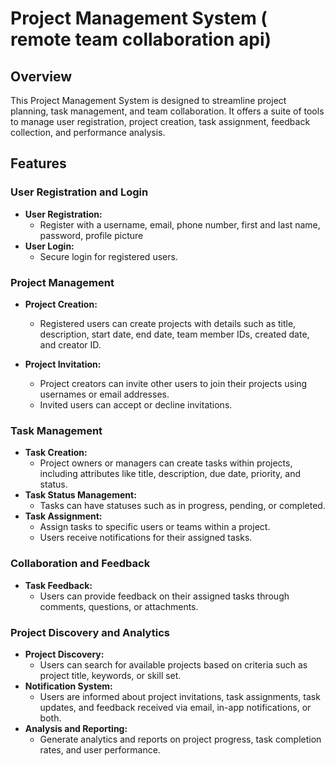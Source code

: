 # Project Management System ( remote team collaboration api)

## Overview

This Project Management System is designed to streamline project planning, task management, and team collaboration. It offers a suite of tools to manage user registration, project creation, task assignment, feedback collection, and performance analysis.

## Features

### User Registration and Login
- **User Registration:** 
  - Register with a username, email, phone number, first and last name, password, profile picture
- **User Login:** 
  - Secure login for registered users.

### Project Management

- **Project Creation:** 
  - Registered users can create projects with details such as title, description, start date, end date, team member IDs, created date, and creator ID.

- **Project Invitation:** 
  - Project creators can invite other users to join their projects using usernames or email addresses.
  - Invited users can accept or decline invitations.

### Task Management

- **Task Creation:** 
  - Project owners or managers can create tasks within projects, including attributes like title, description, due date, priority, and status.
- **Task Status Management:** 
  - Tasks can have statuses such as in progress, pending, or completed.
- **Task Assignment:** 
  - Assign tasks to specific users or teams within a project.
  - Users receive notifications for their assigned tasks.

### Collaboration and Feedback

- **Task Feedback:** 
  - Users can provide feedback on their assigned tasks through comments, questions, or attachments.
  
### Project Discovery and Analytics

- **Project Discovery:** 
  - Users can search for available projects based on criteria such as project title, keywords, or skill set.
- **Notification System:** 
  - Users are informed about project invitations, task assignments, task updates, and feedback received via email, in-app notifications, or both.
- **Analysis and Reporting:** 
  - Generate analytics and reports on project progress, task completion rates, and user performance.

